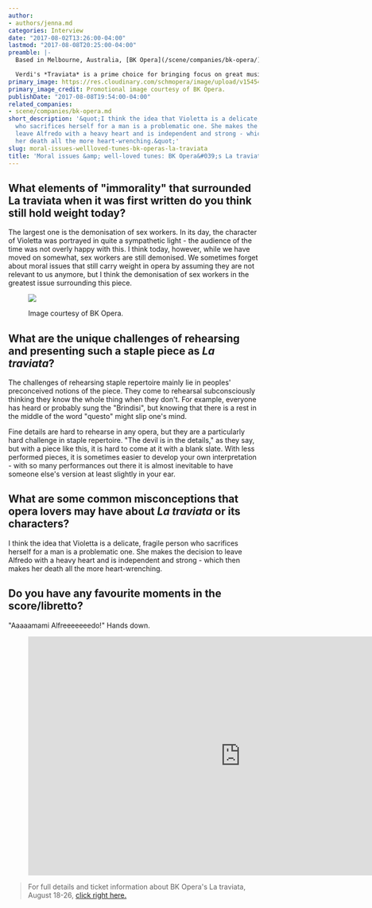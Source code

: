 ```yaml
---
author:
- authors/jenna.md
categories: Interview
date: "2017-08-02T13:26:00-04:00"
lastmod: "2017-08-08T20:25:00-04:00"
preamble: |-
  Based in Melbourne, Australia, [BK Opera](/scene/companies/bk-opera/) is set to open its production of [*La traviata*](https://www.bkopera.com.au/la-traviata-2017), **August 18-26**. BK Opera is all about "the 'bare bones' of the opera, stripping away the usual pomp and circumstance to find the raw emotion at the heart of these pieces. No sets. No props. No microphones. Just beautiful music and amazing singers."

  Verdi's *Traviata* is a prime choice for bringing focus on great music and great singing, and we had the chance to chat with BK Opera conductor [James Penn](https://www.bkopera.com.au/james-penn) about what makes the opera and its characters so timeless.
primary_image: https://res.cloudinary.com/schmopera/image/upload/v1545409169/media/webhook-uploads/1502236396458/2017-08-09---BK-Traviata-Square.jpg.jpg
primary_image_credit: Promotional image courtesy of BK Opera.
publishDate: "2017-08-08T19:54:00-04:00"
related_companies:
- scene/companies/bk-opera.md
short_description: '&quot;I think the idea that Violetta is a delicate, fragile person
  who sacrifices herself for a man is a problematic one. She makes the decision to
  leave Alfredo with a heavy heart and is independent and strong - which then makes
  her death all the more heart-wrenching.&quot;'
slug: moral-issues-wellloved-tunes-bk-operas-la-traviata
title: 'Moral issues &amp; well-loved tunes: BK Opera&#039;s La traviata'
---
```


## What elements of "immorality" that surrounded La traviata when it was first written do you think still hold weight today?

The largest one is the demonisation of sex workers. In its day, the character of Violetta was portrayed in quite a sympathetic light - the audience of the time was not overly happy with this. I think today, however, while we have moved on somewhat, sex workers are still demonised. We sometimes forget about moral issues that still carry weight in opera by assuming they are not relevant to us anymore, but I think the demonisation of sex workers in the greatest issue surrounding this piece.

<figure data-type="image">

![](https://res.cloudinary.com/schmopera/image/upload/v1545409169/media/webhook-uploads/1502236385138/2017-08-09---BK-Traviata-Full-Size.jpg.jpg)
<figcaption>Image courtesy of BK Opera.</figcaption>
</figure>

## What are the unique challenges of rehearsing and presenting such a staple piece as *La traviata*?

The challenges of rehearsing staple repertoire mainly lie in peoples' preconceived notions of the piece. They come to rehearsal subconsciously thinking they know the whole thing when they don't. For example, everyone has heard or probably sung the "Brindisi", but knowing that there is a rest in the middle of the word "questo" might slip one's mind. 

Fine details are hard to rehearse in any opera, but they are a particularly hard challenge in staple repertoire. "The devil is in the details," as they say, but with a piece like this, it is hard to come at it with a blank slate. With less performed pieces, it is sometimes easier to develop your own interpretation - with so many performances out there it is almost inevitable to have someone else's version at least slightly in your ear.

## What are some common misconceptions that opera lovers may have about *La traviata* or its characters?

I think the idea that Violetta is a delicate, fragile person who sacrifices herself for a man is a problematic one. She makes the decision to leave Alfredo with a heavy heart and is independent and strong - which then makes her death all the more heart-wrenching.

## Do you have any favourite moments in the score/libretto?

"Aaaaamami Alfreeeeeeedo!" Hands down.

<figure data-type="video">
<iframe width="854" height="480" src="https://www.youtube.com/embed/HGZXlplh4vI" frameborder="0" allowfullscreen></iframe>
</figure>

>For full details and ticket information about BK Opera's La traviata, August 18-26, [click right here.](https://www.bkopera.com.au/la-traviata-2017)
